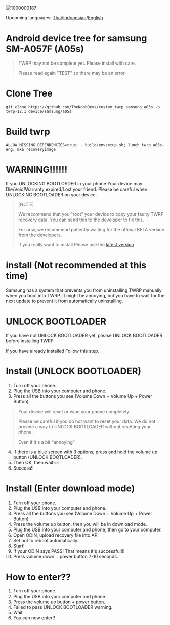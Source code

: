 ![1000000187](https://github.com/Hanakohiraki/custom_twrp_samsung_a05s/assets/123821106/11f89f1d-1203-4c17-9687-dc7213652e35)

Upcoming languages: [Thai](http://simp.ly/p/j11rGV)/[Indonesian](http://simp.ly/p/j11rGV)/[English](https://github.com/Hanakohiraki/custom_twrp_samsung_a05s/blob/twrp-12.1/README_TH.md)

# Android device tree for samsung SM-A057F (A05s)

>  TWRP may not be complete yet. Please install with care.
> 
>  Please read again "TEST" so there may be an error

# Clone Tree
    git clone https://github.com/TheNoobDevs/custom_twrp_samsung_a05s -b twrp-12.1 device/samsung/a05s
    
# Build twrp
    ALLOW_MISSING_DEPENDENCIES=true; . build/envsetup.sh; lunch twrp_a05s-eng; mka recoveryimage

# WARNING!!!!!!
If you UNLOCKING BOOTLOADER in your phone Your device may Die/Void/Warranty expired/Lost your friend. Please be careful when UNLOCKING BOOTLOADER on your device.

> [NOTE]
> 
> We recommend that you "root" your device to copy your faulty TWRP recovery data. You can send this to the developer to fix this.
>
> For now, we recommend patiently waiting for the official BETA version from the developers.
> 
> If you really want to install Please use the [latest version](https://github.com/TheNoobDevs/custom_twrp_samsung_a05s/releases)

# install (Not recommended at this time)
 Samsung has a system that prevents you from uninstalling TWRP manually when you boot into TWRP. It might be annoying, but you have to wait for the next update to prevent it from automatically uninstalling.

 # UNLOCK BOOTLOADER
 If you have not UNLOCK BOOTLOADER yet, please UNLOCK BOOTLOADER before installing TWRP.

 If you have already installed  Follow this step.

 # Install (UNLOCK BOOTLOADER)
 1. Turn off your phone.
 2. Plug the USB into your computer and phone.
 3. Press all the buttons you see (Volume Down + Volume Up + Power Button).

 > Your device will reset or wipe your phone completely.
 >
 > Please be careful if you do not want to reset your data.  We do not provide a way to UNLOCK BOOTLOADER without resetting your phone.
 >
 > Even if it's a bit "annoying"

 4. If there is a blue screen with 3 options, press and hold the volume up button (UNLOCK BOOTLOADER).
 5. Then OK, then wait~~
 6. Success!!

 # Install (Enter download mode)
 1. Turn off your phone.
 2. Plug the USB into your computer and phone.
 3. Press all the buttons you see (Volume Down + Volume Up + Power Button).
 4. Press the volume up button, then you will be in download mode.
 5. Plug the USB into your computer and phone, then go to your computer.
 6. Open ODIN, upload recovery file into AP. 
 7. Set not to reboot automatically.
 8. Start!
 9. If your ODIN says PASS!  That means it's successful!!!
 10. Press volume down + power button 7-10 seconds.

 # How to enter??

 1. Turn off your phone.
 2. Plug the USB into your computer and phone.
 3. Press the volume up button + power button.
 4. Failed to pass UNLOCK BOOTLOADER warning.
 5. Wait
 6. You can now enter!!
